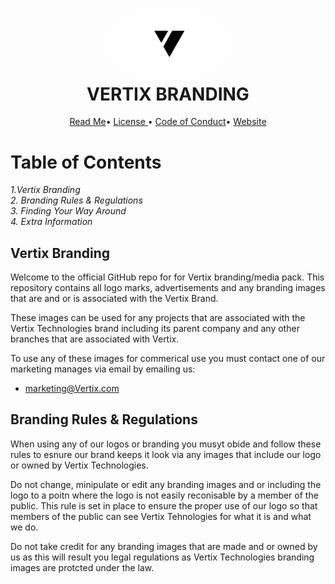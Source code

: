 <h1 align="center" style="position: relative;">
    <img width="200" style="border-radius: 50%;" src="./Transparent/vertix-transparent-large.png"/><br>
    VERTIX BRANDING
</h1>

<p align="center">
    <a href="https://github.com/VertixStudiosOfficial/Branding/blob/main/README.md">Read Me</a>•
    <a href="https://github.com/VertixStudiosOfficial/Branding/blob/main/Legal/LICENSE">License </a>•
     <a href="https://github.com/VertixStudiosOfficial/Branding/blob/main/Legal/CODE_OF_CONDUCT.md">Code of Conduct</a>•
    <a href="https://vertixstudios.com">Website</a>
</p>

# Table of Contents

 *1.Vertix Branding <br />
 2. Branding Rules & Regulations <br />
 3. Finding Your Way Around <br />
 4. Extra Information* <br />

## Vertix Branding
Welcome to the official GitHub repo for for Vertix branding/media pack. This repository contains all logo marks, advertisements and any branding images that are and or is associated with the Vertix Brand. <br />

These images can be used for any projects that are associated with the Vertix Technologies brand including its parent company and any other branches that are associated with Vertix. <br />

To use any of these images for commerical use you must contact one of our marketing manages via email by emailing us: 

- marketing@Vertix.com


## Branding Rules & Regulations 
When using any of our logos or branding you musyt obide and follow these rules to esnure our brand keeps it look via any images that include our logo or owned by Vertix Technologies. <br />

Do not change, minipulate or edit any branding images and or including the logo to a poitn where the logo is not easily reconisable by a member of the public. This rule is set in place to ensure the proper use of our logo so that members of the public can see Vertix Tehnologies for what it is and what we do. <br />

Do not take credit for any branding images that are made and or owned by us as this will result you legal regulations as Vertix Technologies branding images are protcted under the law. <br />

